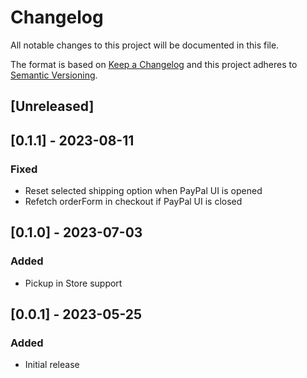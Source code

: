 # Changelog

All notable changes to this project will be documented in this file.

The format is based on [Keep a Changelog](http://keepachangelog.com/en/1.0.0/)
and this project adheres to [Semantic Versioning](http://semver.org/spec/v2.0.0.html).

## [Unreleased]

## [0.1.1] - 2023-08-11

### Fixed

- Reset selected shipping option when PayPal UI is opened
- Refetch orderForm in checkout if PayPal UI is closed

## [0.1.0] - 2023-07-03

### Added

- Pickup in Store support

## [0.0.1] - 2023-05-25

### Added

- Initial release
